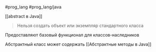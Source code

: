 #prog_lang #prog_lang/java 


[[abstract в Java]]


> Нельзя создать объект или экземпляр стандартного класса

Предоставляют базовый функционал для классов-наследников

Абстрактный класс может содержать [[Абстрактные методы в Java]]

